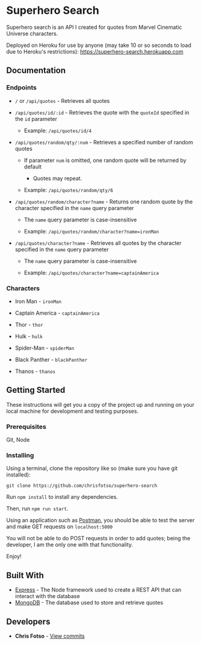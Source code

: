 # Superhero Search

Superhero search is an API I created for quotes from Marvel Cinematic Universe characters.

Deployed on Heroku for use by anyone (may take 10 or so seconds to load due to Heroku's restrictions): https://superhero-search.herokuapp.com

## Documentation

### Endpoints

* `/` or `/api/quotes` - Retrieves all quotes

* `/api/quotes/id/:id` - Retrieves the quote with the `quoteId` specified in the `id` parameter

    * Example: `/api/quotes/id/4`

* `/api/quotes/random/qty/:num` - Retrieves a specified number of random quotes

    * If parameter `num` is omitted, one random quote will be returned by default
    
        * Quotes may repeat.
    
    * Example: `/api/quotes/random/qty/6`

* `/api/quotes/random/character?name` - Returns one random quote by the character specified in the `name` query parameter
    
    * The `name` query parameter is case-insensitive
    
    * Example: `/api/quotes/random/character?name=ironMan`

* `/api/quotes/character?name` - Retrieves all quotes by the character specified in the `name` query parameter
    
    * The `name` query parameter is case-insensitive
    
    * Example: `/api/quotes/character?name=captainAmerica`

### Characters

* Iron Man - `ironMan`

* Captain America - `captainAmerica`

* Thor - `thor`

* Hulk - `hulk`

* Spider-Man - `spiderMan`

* Black Panther - `blackPanther`

* Thanos - `thanos`

## Getting Started

These instructions will get you a copy of the project up and running on your local machine for development and testing purposes.

### Prerequisites

Git, Node

### Installing

Using a terminal, clone the repository like so (make sure you have git installed):
```
git clone https://github.com/chrisfotso/superhero-search
```

Run `npm install` to install any dependencies.

Then, run `npm run start`.

Using an application such as [Postman](https://www.getpostman.com/), you should be able to test the server and make GET requests on `localhost:5000`

You will not be able to do POST requests in order to add quotes; being the developer, I am the only one with that functionality.

Enjoy!
## Built With

* [Express](https://expressjs.com/) - The Node framework used to create a REST API that can interact with the database
* [MongoDB](https://www.mongodb.com/) - The database used to store and retrieve quotes

## Developers

* **Chris Fotso** - [View commits](https://github.com/chrisfotso/superhero-search/commits?author=chrisfotso)
